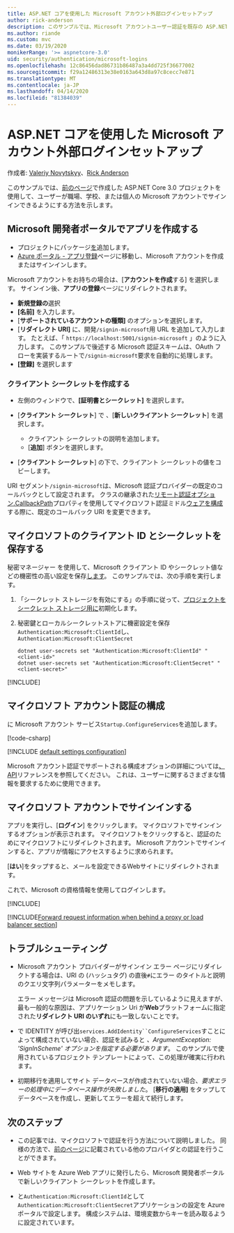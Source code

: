 ```yaml
---
title: ASP.NET コアを使用した Microsoft アカウント外部ログインセットアップ
author: rick-anderson
description: このサンプルでは、Microsoft アカウントユーザー認証を既存の ASP.NET Core アプリに統合する方法を示します。
ms.author: riande
ms.custom: mvc
ms.date: 03/19/2020
monikerRange: '>= aspnetcore-3.0'
uid: security/authentication/microsoft-logins
ms.openlocfilehash: 12c86456dad86731b86487a3a4dd725f36677002
ms.sourcegitcommit: f29a12486313e38e0163a643d8a97c8cecc7e871
ms.translationtype: MT
ms.contentlocale: ja-JP
ms.lasthandoff: 04/14/2020
ms.locfileid: "81384039"
---
```

# <a name="microsoft-account-external-login-setup-with-aspnet-core"></a>ASP.NET コアを使用した Microsoft アカウント外部ログインセットアップ

作成者: [Valeriy Novytskyy](https://github.com/01binary)、[Rick Anderson](https://twitter.com/RickAndMSFT)

このサンプルでは、[前のページ](xref:security/authentication/social/index)で作成した ASP.NET Core 3.0 プロジェクトを使用して、ユーザーが職場、学校、または個人の Microsoft アカウントでサインインできるようにする方法を示します。

## <a name="create-the-app-in-microsoft-developer-portal"></a>Microsoft 開発者ポータルでアプリを作成する

* プロジェクトにパッケージ[を](https://www.nuget.org/packages/Microsoft.AspNetCore.Authentication.MicrosoftAccount/)追加します。
* [Azure ポータル - アプリ登録](https://go.microsoft.com/fwlink/?linkid=2083908)ページに移動し、Microsoft アカウントを作成またはサインインします。

Microsoft アカウントをお持ちの場合は、[**アカウントを作成**する] を選択します。 サインイン後、**アプリの登録**ページにリダイレクトされます。

* **新規登録の**選択
* **[名前]** を入力します。
* [**サポートされているアカウントの種類]** のオプションを選択します。  <!-- Accounts for any org work with MS domain accounts. Most folks probably want the last option, personal MS accounts. It took 24 hours after setting this up for the keys to work -->
* [**リダイレクト URI]** に、開発`/signin-microsoft`用 URL を追加して入力します。 たとえば、「 `https://localhost:5001/signin-microsoft` 」のように入力します。 このサンプルで後述する Microsoft 認証スキームは、OAuth フローを実装するルートで`/signin-microsoft`要求を自動的に処理します。
* **[登録]** を選択します

### <a name="create-client-secret"></a>クライアント シークレットを作成する

* 左側のウィンドウで、**[証明書とシークレット]** を選択します。
* [**クライアント シークレット**] で 、[**新しいクライアント シークレット**] を選択します。

  * クライアント シークレットの説明を追加します。
  * [**追加**] ボタンを選択します。

* [**クライアント シークレット**] の下で、クライアント シークレットの値をコピーします。

URI セグメント`/signin-microsoft`は、Microsoft 認証プロバイダーの既定のコールバックとして設定されます。 クラスの継承された[リモート認証オプション.CallbackPath](/dotnet/api/microsoft.aspnetcore.authentication.remoteauthenticationoptions.callbackpath)プロパティを使用してマイクロソフト認証ミドル[ウェアを構成](/dotnet/api/microsoft.aspnetcore.authentication.microsoftaccount.microsoftaccountoptions)する際に、既定のコールバック URI を変更できます。

## <a name="store-the-microsoft-client-id-and-secret"></a>マイクロソフトのクライアント ID とシークレットを保存する

秘密マネージャー を使用して、Microsoft クライアント ID やシークレット値などの機密性の高い設定を保存[します](xref:security/app-secrets)。 このサンプルでは、次の手順を実行します。

1. 「シークレット ストレージを有効にする」の手順に従って、[プロジェクトをシークレット ストレージ用に](xref:security/app-secrets#enable-secret-storage)初期化します。
1. 秘密鍵とローカルシークレットストアに機密設定を保存`Authentication:Microsoft:ClientId`し、 `Authentication:Microsoft:ClientSecret`

    ```dotnetcli
    dotnet user-secrets set "Authentication:Microsoft:ClientId" "<client-id>"
    dotnet user-secrets set "Authentication:Microsoft:ClientSecret" "<client-secret>"
    ```

[!INCLUDE[](~/includes/environmentVarableColon.md)]

## <a name="configure-microsoft-account-authentication"></a>マイクロソフト アカウント認証の構成

に Microsoft アカウント サービス`Startup.ConfigureServices`を追加します。

[!code-csharp[](~/security/authentication/social/social-code/3.x/StartupMS3x.cs?name=snippet&highlight=10-14)]

[!INCLUDE [default settings configuration](includes/default-settings.md)]

Microsoft アカウント認証でサポートされる構成オプションの詳細については[、API](/dotnet/api/microsoft.aspnetcore.builder.microsoftaccountoptions)リファレンスを参照してください。 これは、ユーザーに関するさまざまな情報を要求するために使用できます。

## <a name="sign-in-with-microsoft-account"></a>マイクロソフト アカウントでサインインする

アプリを実行し、[**ログイン**] をクリックします。 マイクロソフトでサインインするオプションが表示されます。 マイクロソフトをクリックすると、認証のためにマイクロソフトにリダイレクトされます。 Microsoft アカウントでサインインすると、アプリが情報にアクセスするように求められます。

[**はい**]をタップすると、メールを設定できるWebサイトにリダイレクトされます。

これで、Microsoft の資格情報を使用してログインします。

[!INCLUDE[](includes/chain-auth-providers.md)]

[!INCLUDE[Forward request information when behind a proxy or load balancer section](includes/forwarded-headers-middleware.md)]

## <a name="troubleshooting"></a>トラブルシューティング

* Microsoft アカウント プロバイダーがサインイン エラー ページにリダイレクトする場合は、URI の (ハッシュタグ) の直後`#`にエラー のタイトルと説明のクエリ文字列パラメーターをメモします。

  エラー メッセージは Microsoft 認証の問題を示しているように見えますが、最も一般的な原因は、アプリケーション Uri が**Web**プラットフォームに指定された**リダイレクト URI のいずれ**にも一致しないことです。
* で IDENTITY が呼び出`services.AddIdentity``ConfigureServices`すことによって構成されていない場合、認証を試みると *、ArgumentException: 'SignInScheme' オプションを指定する必要があります*。 このサンプルで使用されているプロジェクト テンプレートによって、この処理が確実に行われます。
* 初期移行を適用してサイト データベースが作成されていない場合、*要求エラーの処理中にデータベース操作が失敗しました*。 [**移行の適用]** をタップしてデータベースを作成し、更新してエラーを超えて続行します。

## <a name="next-steps"></a>次のステップ

* この記事では、マイクロソフトで認証を行う方法について説明しました。 同様の方法で、[前のページ](xref:security/authentication/social/index)に記載されている他のプロバイダとの認証を行うことができます。

* Web サイトを Azure Web アプリに発行したら、Microsoft 開発者ポータルで新しいクライアント シークレットを作成します。

* と`Authentication:Microsoft:ClientId`として`Authentication:Microsoft:ClientSecret`アプリケーションの設定を Azure ポータルで設定します。 構成システムは、環境変数からキーを読み取るように設定されています。
